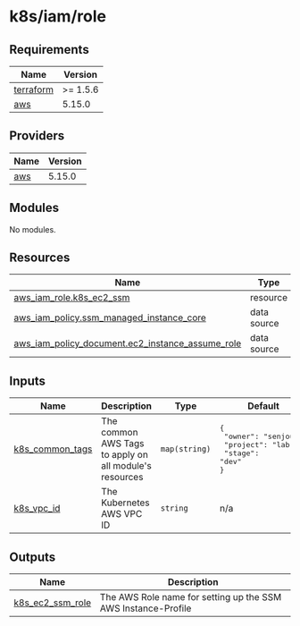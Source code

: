 <!-- BEGIN_TF_DOCS -->

# k8s/iam/role

## Requirements

| Name | Version |
|------|---------|
| <a name="requirement_terraform"></a> [terraform](#requirement\_terraform) | >= 1.5.6 |
| <a name="requirement_aws"></a> [aws](#requirement\_aws) | 5.15.0 |
## Providers

| Name | Version |
|------|---------|
| <a name="provider_aws"></a> [aws](#provider\_aws) | 5.15.0 |
## Modules

No modules.
## Resources

| Name | Type |
|------|------|
| [aws_iam_role.k8s_ec2_ssm](https://registry.terraform.io/providers/hashicorp/aws/5.15.0/docs/resources/iam_role) | resource |
| [aws_iam_policy.ssm_managed_instance_core](https://registry.terraform.io/providers/hashicorp/aws/5.15.0/docs/data-sources/iam_policy) | data source |
| [aws_iam_policy_document.ec2_instance_assume_role](https://registry.terraform.io/providers/hashicorp/aws/5.15.0/docs/data-sources/iam_policy_document) | data source |
## Inputs

| Name | Description | Type | Default | Required |
|------|-------------|------|---------|:--------:|
| <a name="input_k8s_common_tags"></a> [k8s\_common\_tags](#input\_k8s\_common\_tags) | The common AWS Tags to apply on all module's resources | `map(string)` | <pre>{<br>  "owner": "senjoux",<br>  "project": "lab",<br>  "stage": "dev"<br>}</pre> | no |
| <a name="input_k8s_vpc_id"></a> [k8s\_vpc\_id](#input\_k8s\_vpc\_id) | The Kubernetes AWS VPC ID | `string` | n/a | yes |
## Outputs

| Name | Description |
|------|-------------|
| <a name="output_k8s_ec2_ssm_role"></a> [k8s\_ec2\_ssm\_role](#output\_k8s\_ec2\_ssm\_role) | The AWS Role name for setting up the SSM AWS Instance-Profile |

<!-- END_TF_DOCS -->